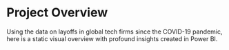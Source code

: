 # Project Overview

Using the data on layoffs in global tech firms since the COVID-19 pandemic, here is a static visual overview with profound insights created in Power BI.

